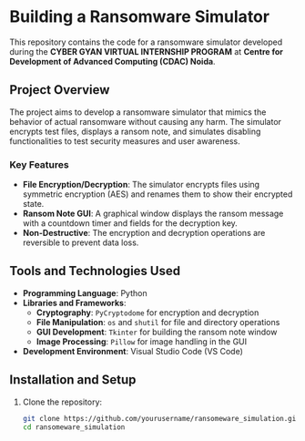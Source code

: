 # Building a Ransomware Simulator

This repository contains the code for a ransomware simulator developed during the **CYBER GYAN VIRTUAL INTERNSHIP PROGRAM** at **Centre for Development of Advanced Computing (CDAC) Noida**.

## Project Overview

The project aims to develop a ransomware simulator that mimics the behavior of actual ransomware without causing any harm. The simulator encrypts test files, displays a ransom note, and simulates disabling functionalities to test security measures and user awareness.

### Key Features
- **File Encryption/Decryption**: The simulator encrypts files using symmetric encryption (AES) and renames them to show their encrypted state.
- **Ransom Note GUI**: A graphical window displays the ransom message with a countdown timer and fields for the decryption key.
- **Non-Destructive**: The encryption and decryption operations are reversible to prevent data loss.

## Tools and Technologies Used

- **Programming Language**: Python
- **Libraries and Frameworks**:
  - **Cryptography**: `PyCryptodome` for encryption and decryption
  - **File Manipulation**: `os` and `shutil` for file and directory operations
  - **GUI Development**: `Tkinter` for building the ransom note window
  - **Image Processing**: `Pillow` for image handling in the GUI
- **Development Environment**: Visual Studio Code (VS Code)

## Installation and Setup

1. Clone the repository:
   ```bash
   git clone https://github.com/yourusername/ransomeware_simulation.git
   cd ransomeware_simulation
